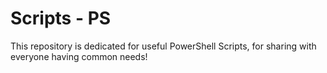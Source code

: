 # Scripts - PS
This repository is dedicated for useful PowerShell Scripts, for sharing with everyone having common needs!




